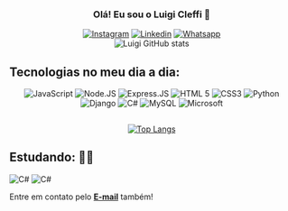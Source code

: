 <div align="center"> 

### Olá! Eu sou o Luigi Cleffi 👋

[![Instagram](https://img.shields.io/badge/Instagram-E4405F?style=for-the-badge&logo=instagram&logoColor=white)](https://www.instagram.com/luigi_cff/)
[![Linkedin](https://img.shields.io/badge/LinkedIn-0077B5?style=for-the-badge&logo=linkedin&logoColor=white)](https://www.linkedin.com/in/luigi-cleffi/)
[![Whatsapp](https://img.shields.io/badge/WhatsApp-25D366?style=for-the-badge&logo=whatsapp&logoColor=white)](https://bit.ly/31dEVvh)
<br/>
![Luigi GitHub stats](https://github-readme-stats.vercel.app/api?username=LuigiCleffi&show_icons=true&theme=dracula)
</div>



## Tecnologias no meu dia a dia:
<div style="display: inline_block" align="center" >
    <img alt="JavaScript"src="https://img.shields.io/badge/JavaScript-323330?style=for-the-badge&logo=javascript&logoColor=F7DF1E" />
    <img alt="Node.JS" src="https://img.shields.io/badge/Node.js-43853D?style=for-the-badge&logo=node.js&logoColor=white" />
    <img alt="Express.JS" src="https://img.shields.io/badge/Express.js-404D59?style=for-the-badge" />
    <img alt="HTML 5" src="https://img.shields.io/badge/HTML5-E34F26?style=for-the-badge&logo=html5&logoColor=white" />
    <img alt="CSS3" src="https://img.shields.io/badge/CSS3-1572B6?style=for-the-badge&logo=css3&logoColor=white" />
    <img alt="Python" src="https://img.shields.io/badge/Python-14354C?style=for-the-badge&logo=python&logoColor=white" />
    <img alt="Django" src="https://img.shields.io/badge/Django-092E20?style=for-the-badge&logo=django&logoColor=white" />
    <img alt="C#" src="https://img.shields.io/badge/C%23-239120?style=for-the-badge&logo=c-sharp&logoColor=white" />
    <img alt="MySQL" src="https://img.shields.io/badge/MySQL-00000F?style=for-the-badge&logo=mysql&logoColor=white" />
    <img alt="Microsoft" src="https://img.shields.io/badge/Microsoft-666666?style=for-the-badge&logo=microsoft&logoColor=white" />
</div>
<section style="margin-top: 1.8rem" align="center">

[![Top Langs](https://github-readme-stats.vercel.app/api/top-langs/?username=LuigiCleffi&layout=compact)](https://github.com/anuraghazra/github-readme-stats)
</section>

## Estudando: 🧑‍💻
<img alt="C#" src="https://img.shields.io/badge/C%23-239120?style=for-the-badge&logo=c-sharp&logoColor=white" />
<img alt="C#" src="	https://img.shields.io/badge/.NET-5C2D91?style=for-the-badge&logo=.net&logoColor=white" />

<p>Entre em contato pelo <a href="mailto:lugicleffi@hotmail.com"><b>E-mail</b></a> também!</p>


